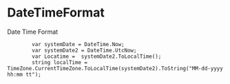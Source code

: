 # DateTimeFormat
Date Time Format 
 
            var systemDate = DateTime.Now;
            var systemDate2 = DateTime.UtcNow;
            var Locatime =  systemDate2.ToLocalTime();
            string localTime = TimeZone.CurrentTimeZone.ToLocalTime(systemDate2).ToString("MM-dd-yyyy hh:mm tt");
          
